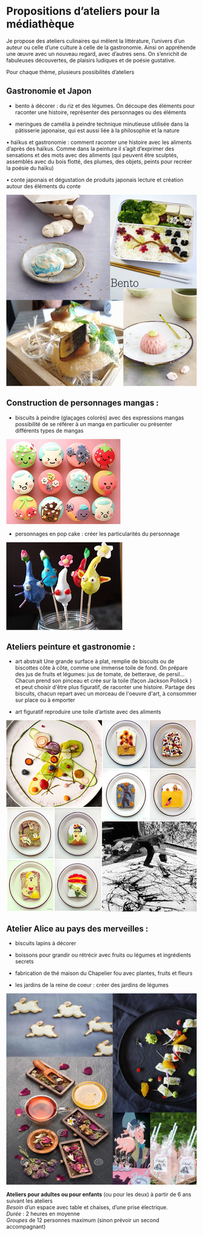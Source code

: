# Propositions d’ateliers pour la médiathèque


Je propose des ateliers culinaires qui mêlent la littérature,  l’univers d’un auteur ou celle d’une culture à celle de la gastronomie. Ainsi on appréhende une œuvre avec un nouveau regard, avec d’autres sens. On s’enrichit de fabuleuses découvertes, de plaisirs ludiques et de poésie gustative.  

Pour chaque thème, plusieurs possibilités d’ateliers  


## Gastronomie et Japon


*	bento à décorer : du riz et des légumes. 
On découpe des éléments pour raconter une histoire, représenter des personnages ou des éléments


*	meringues de camélia à peindre
technique minutieuse utilisée dans la pâtisserie japonaise, qui est aussi liée à la philosophie et la nature


•	haïkus et gastronomie : comment raconter une histoire avec les aliments d’après des haïkus. 
Comme dans la peinture il s’agit d’exprimer des sensations et des mots avec des aliments (qui peuvent être sculptés, assemblés avec du bois flotté, des plumes, des objets, peints pour recréer la poésie du haïku)


•	conte japonais et dégustation de produits japonais
lecture et création autour des éléments du conte


![gastronomie et Japon](https://github.com/bndct-lmbrt/ateliers/raw/master/medias/japonmediath.jpg)
 

## Construction de personnages mangas : 


*	biscuits à peindre (glaçages colorés) avec des expressions mangas
possibilité de se référer à un manga en particulier ou présenter différents types de mangas

 ![Personnages manga](https://github.com/bndct-lmbrt/ateliers/raw/master/medias/manga-cupcake.jpg)
 
*	personnages en pop cake : créer les particularités du personnage 

 ![Personnages manga](https://github.com/bndct-lmbrt/ateliers/raw/master/medias/pumkin-popcake.jpg)



## Ateliers peinture et gastronomie :


*	art abstrait
Une grande surface à plat, remplie de biscuits ou de biscottes côte à côte, comme une immense toile de fond. On prépare des jus de fruits et légumes: jus de tomate, de betterave, de persil...
Chacun prend son pinceau et crée sur la toile (façon Jackson Pollock ) et peut choisir d'être plus figuratif, de raconter une histoire. Partage des biscuits, chacun repart avec un morceau de l'oeuvre d'art, à consommer sur place ou à emporter

*	art figuratif
reproduire une toile d’artiste avec des aliments

 ![Peinture et gastronomie](https://github.com/bndct-lmbrt/ateliers/raw/master/medias/arts.jpg)

## Atelier Alice au pays des merveilles :


*	biscuits lapins à décorer

*	boissons pour grandir ou rétrécir avec fruits ou légumes et ingrédients secrets

*	fabrication de thé maison du Chapelier fou avec plantes, fruits et fleurs

*	les jardins de la reine de coeur : créer des jardins de légumes


 ![Alice au pays des merveilles](https://github.com/bndct-lmbrt/ateliers/raw/master/medias/alice.jpg)


**Ateliers pour adultes ou pour enfants** (ou pour les deux) à partir de 6 ans suivant les ateliers  
*Besoin* d’un espace avec table et chaises, d’une prise électrique.  
*Durée* : 2 heures en moyenne  
*Groupes* de 12 personnes maximum (sinon prévoir un second accompagnant)

